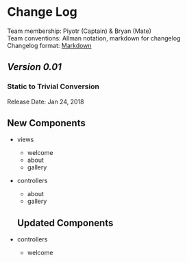 # Change Log

Team membership: Piyotr (Captain) & Bryan (Mate)<br>
Team conventions: Allman notation, markdown for changelog<br>
Changelog format: [Markdown](https://github.com/adam-p/markdown-here/wiki/Markdown-Cheatsheet)

## _Version 0.01_
### Static to Trivial Conversion

Release Date: Jan 24, 2018

## New Components

- views

  - welcome
  - about
  - gallery


- controllers
  - about
  - gallery

  ## Updated Components

- controllers

  - welcome
